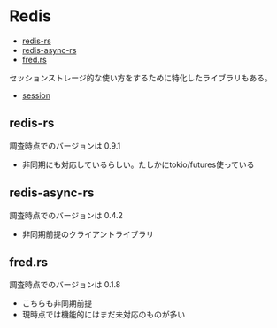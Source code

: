 # Redis

- [redis-rs](https://github.com/mitsuhiko/redis-rs)
- [redis-async-rs](https://github.com/benashford/redis-async-rs)
- [fred.rs](https://github.com/azuqua/fred.rs)

セッションストレージ的な使い方をするために特化したライブラリもある。

- [session](https://github.com/hikelee/session)

## redis-rs

調査時点でのバージョンは 0.9.1

- 非同期にも対応しているらしい。たしかにtokio/futures使っている

## redis-async-rs

調査時点でのバージョンは 0.4.2

- 非同期前提のクライアントライブラリ

## fred.rs

調査時点でのバージョンは 0.1.8

- こちらも非同期前提
- 現時点では機能的にはまだ未対応のものが多い
